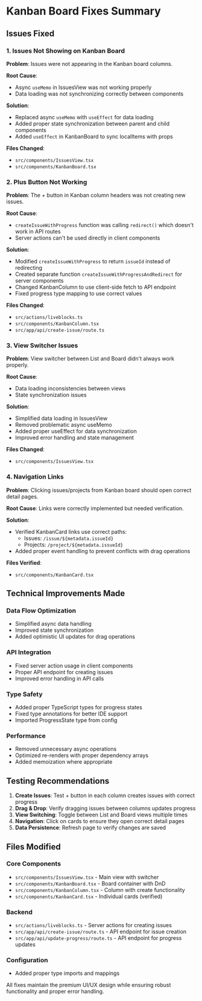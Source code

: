 # Kanban Board Fixes Summary

## Issues Fixed

### 1. Issues Not Showing on Kanban Board
**Problem**: Issues were not appearing in the Kanban board columns.

**Root Cause**: 
- Async `useMemo` in IssuesView was not working properly
- Data loading was not synchronizing correctly between components

**Solution**:
- Replaced async `useMemo` with `useEffect` for data loading
- Added proper state synchronization between parent and child components
- Added `useEffect` in KanbanBoard to sync localItems with props

**Files Changed**:
- `src/components/IssuesView.tsx`
- `src/components/KanbanBoard.tsx`

### 2. Plus Button Not Working
**Problem**: The + button in Kanban column headers was not creating new issues.

**Root Cause**: 
- `createIssueWithProgress` function was calling `redirect()` which doesn't work in API routes
- Server actions can't be used directly in client components

**Solution**:
- Modified `createIssueWithProgress` to return `issueId` instead of redirecting
- Created separate function `createIssueWithProgressAndRedirect` for server components
- Changed KanbanColumn to use client-side fetch to API endpoint
- Fixed progress type mapping to use correct values

**Files Changed**:
- `src/actions/liveblocks.ts`
- `src/components/KanbanColumn.tsx`
- `src/app/api/create-issue/route.ts`

### 3. View Switcher Issues
**Problem**: View switcher between List and Board didn't always work properly.

**Root Cause**: 
- Data loading inconsistencies between views
- State synchronization issues

**Solution**:
- Simplified data loading in IssuesView
- Removed problematic async useMemo
- Added proper useEffect for data synchronization
- Improved error handling and state management

**Files Changed**:
- `src/components/IssuesView.tsx`

### 4. Navigation Links
**Problem**: Clicking issues/projects from Kanban board should open correct detail pages.

**Root Cause**: Links were correctly implemented but needed verification.

**Solution**:
- Verified KanbanCard links use correct paths:
  - Issues: `/issue/${metadata.issueId}`
  - Projects: `/project/${metadata.issueId}`
- Added proper event handling to prevent conflicts with drag operations

**Files Verified**:
- `src/components/KanbanCard.tsx`

## Technical Improvements Made

### Data Flow Optimization
- Simplified async data handling
- Improved state synchronization
- Added optimistic UI updates for drag operations

### API Integration
- Fixed server action usage in client components
- Proper API endpoint for creating issues
- Improved error handling in API calls

### Type Safety
- Added proper TypeScript types for progress states
- Fixed type annotations for better IDE support
- Imported ProgressState type from config

### Performance
- Removed unnecessary async operations
- Optimized re-renders with proper dependency arrays
- Added memoization where appropriate

## Testing Recommendations

1. **Create Issues**: Test + button in each column creates issues with correct progress
2. **Drag & Drop**: Verify dragging issues between columns updates progress
3. **View Switching**: Toggle between List and Board views multiple times
4. **Navigation**: Click on cards to ensure they open correct detail pages
5. **Data Persistence**: Refresh page to verify changes are saved

## Files Modified

### Core Components
- `src/components/IssuesView.tsx` - Main view with switcher
- `src/components/KanbanBoard.tsx` - Board container with DnD
- `src/components/KanbanColumn.tsx` - Column with create functionality
- `src/components/KanbanCard.tsx` - Individual cards (verified)

### Backend
- `src/actions/liveblocks.ts` - Server actions for creating issues
- `src/app/api/create-issue/route.ts` - API endpoint for issue creation
- `src/app/api/update-progress/route.ts` - API endpoint for progress updates

### Configuration
- Added proper type imports and mappings

All fixes maintain the premium UI/UX design while ensuring robust functionality and proper error handling. 